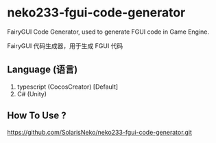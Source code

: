 # neko233-fgui-code-generator

FairyGUI Code Generator, used to generate FGUI code in Game Engine.

FairyGUI 代码生成器，用于生成 FGUI 代码

## Language (语言)

1. typescript (CocosCreator) [Default]
2. C# (Unity)


## How To Use ? 




https://github.com/SolarisNeko/neko233-fgui-code-generator.git